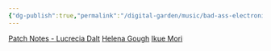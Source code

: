 ```yaml
---
{"dg-publish":true,"permalink":"/digital-garden/music/bad-ass-electronic-ladies/","tags":["tune-for-mood"],"updated":"2023-12-08T19:48:32.000-07:00"}
---
```


[Patch Notes - Lucrecia Dalt](https://youtu.be/moD-fDIn31g?si=jxfD_JCKMqaPnGI3)
[Helena Gough](https://www.youtube.com/watch?v=_p8oiJ_B1do)
[Ikue Mori](https://www.youtube.com/watch?v=dwioEfHjryo&t=86s)
